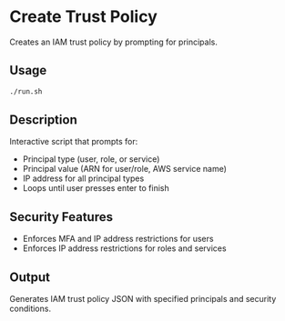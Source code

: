 # Create Trust Policy

Creates an IAM trust policy by prompting for principals.

## Usage

```bash
./run.sh
```

## Description

Interactive script that prompts for:
- Principal type (user, role, or service)
- Principal value (ARN for user/role, AWS service name)
- IP address for all principal types
- Loops until user presses enter to finish

## Security Features

- Enforces MFA and IP address restrictions for users
- Enforces IP address restrictions for roles and services

## Output

Generates IAM trust policy JSON with specified principals and security conditions.
